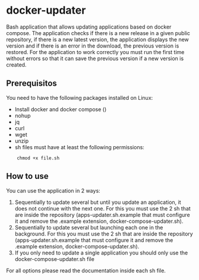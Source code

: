 # docker-updater
Bash application that allows updating applications based on docker compose.
The application checks if there is a new release in a given public repository, if there is a new latest version, the application displays the new version and if there is an error in the download, the previous version is restored.
For the application to work correctly you must run the first time without errors so that it can save the previous version if a new version is created.

## Prerequisitos
You need to have the following packages installed on Linux:

* Install docker and docker compose ()
* nohup
* jq
* curl
* wget
* unzip
* sh files must have at least the following permissions:
```
    chmod +x file.sh
```

## How to use
You can use the application in 2 ways:
1. Sequentially to update several but until you update an application, it does not continue with the next one.
For this you must use the 2 sh that are inside the repository (apps-updater.sh.example that must configure it and remove the .example extension, docker-compose-updater.sh).
2. Sequentially to update several but launching each one in the background.
For this you must use the 2 sh that are inside the repository (apps-updater.sh.example that must configure it and remove the .example extension, docker-compose-updater.sh).
3. If you only need to update a single application you should only use the docker-compose-updater.sh file

For all options please read the documentation inside each sh file.
